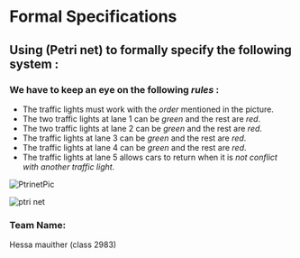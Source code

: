 # Formal Specifications
## Using (Petri net) to formally specify the following system :
### We have to keep an eye on the following ***rules*** :

- The traffic lights must work with the *order* mentioned in the picture.
- The two traffic lights at lane 1 can be *green* and the rest are *red*.
- The two traffic lights at lane 2 can be *green* and the rest are *red*.
- The traffic lights at lane 3 can be *green* and the rest are *red*.
- The traffic lights at lane 4 can be *green* and the rest are *red*.
- The traffic lights at lane 5 allows cars to return when it is *not conflict with another traffic light*.

![PtrinetPic](https://user-images.githubusercontent.com/98769413/201651445-fdc23703-beb7-4eee-a01c-e82d0e37d041.jpg)

![ptri net](https://user-images.githubusercontent.com/98769413/201651623-e499a6c1-cb9b-422f-b8bf-39d9635c302c.jpg)


### Team Name:
Hessa mauither (class 2983)



